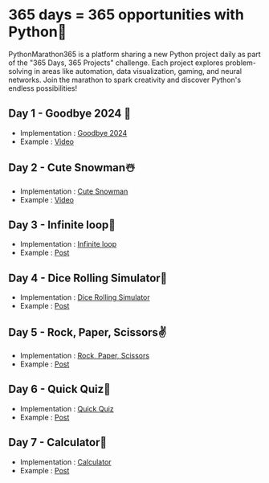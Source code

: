 # 365 days = 365 opportunities with Python🐍
PythonMarathon365 is a platform sharing a new Python project daily as part of the "365 Days, 365 Projects" challenge. Each project explores problem-solving in areas like automation, data visualization, gaming, and neural networks. Join the marathon to spark creativity and discover Python's endless possibilities!

## Day 1 - Goodbye 2024 🎉
- Implementation : [Goodbye 2024](https://github.com/Robert-Vardanyan/PythonMarathon365/tree/main/day1)
- Example : [Video](https://www.linkedin.com/posts/robert-vardanyan-0753532b6_python-programming-automation-activity-7280278995902894080-7NAE?utm_source=share&utm_medium=member_desktop)

## Day 2 - Cute Snowman☃️
- Implementation : [Cute Snowman](https://github.com/Robert-Vardanyan/PythonMarathon365/tree/main/day2)
- Example : [Video](https://www.linkedin.com/posts/robert-vardanyan-0753532b6_python-turtlepython-newyear-activity-7280550852652675072-oXNz?utm_source=share&utm_medium=member_desktop)

## Day 3 - Infinite loop🔄
- Implementation : [Infinite loop](https://github.com/Robert-Vardanyan/PythonMarathon365/tree/main/day3)
- Example : [Post](https://www.linkedin.com/posts/robert-vardanyan-0753532b6_day-3-infinite-loop-activity-7280887803842818048-pEg6?utm_source=share&utm_medium=member_desktop)

## Day 4 - Dice Rolling Simulator🎲
- Implementation : [Dice Rolling Simulator](https://github.com/Robert-Vardanyan/PythonMarathon365/tree/main/day4)
- Example : [Post](https://vt.tiktok.com/ZS6yXtYmQ)

## Day 5 - Rock, Paper, Scissors✌️
- Implementation : [Rock, Paper, Scissors](https://github.com/Robert-Vardanyan/PythonMarathon365/tree/main/day5)
- Example : [Post](https://vt.tiktok.com/ZS6fWtdQe/)

## Day 6 - Quick Quiz📝
- Implementation : [Quick Quiz](https://github.com/Robert-Vardanyan/PythonMarathon365/tree/main/day6)
- Example : [Post](https://vt.tiktok.com/ZS6Pt47NT/)

## Day 7 - Calculator🧮
- Implementation : [Calculator](https://github.com/Robert-Vardanyan/PythonMarathon365/tree/main/day7)
- Example : [Post](https://vt.tiktok.com/ZS65XMeTm/)
